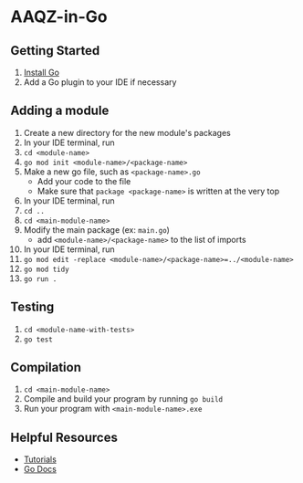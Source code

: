 # AAQZ-in-Go

## Getting Started
1. [Install Go](https://go.dev/dl/)
2. Add a Go plugin to your IDE if necessary

## Adding a module
1. Create a new directory for the new module's packages
2. In your IDE terminal, run
  1. `cd <module-name>`
  2. `go mod init <module-name>/<package-name>`
5. Make a new go file, such as `<package-name>.go`
   - Add your code to the file
   - Make sure that `package <package-name>` is written at the very top
6. In your IDE terminal, run
  1. `cd ..`
  2. `cd <main-module-name>`
9. Modify the main package (ex: `main.go`)
    - add `<module-name>/<package-name>` to the list of imports
10. In your IDE terminal, run
  1. `go mod edit -replace <module-name>/<package-name>=../<module-name>`
  2. `go mod tidy`
  3. `go run .`

## Testing
1. `cd <module-name-with-tests>`
2. `go test`

## Compilation
1. `cd <main-module-name>`
2. Compile and build your program by running `go build`
3. Run your program with `<main-module-name>.exe`

## Helpful Resources
- [Tutorials](https://go.dev/doc/tutorial/)
- [Go Docs](https://go.dev/ref/spec)
